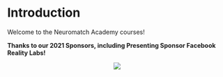 # Introduction

Welcome to the Neuromatch Academy courses!

**Thanks to our 2021 Sponsors, including Presenting Sponsor Facebook Reality Labs!**

<p align='center'><img src='https://github.com/NeuromatchAcademy/widgets/blob/master/sponsors.png?raw=True'/></p>


